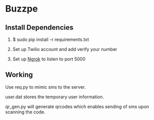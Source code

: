 # Buzzpe

## Install Dependencies

1. $ sudo pip install -r requirements.txt

2. Set up Twilio account and add verify your number

3. Set up [Ngrok](https://ngrok.com/download) to listen to port 5000

## Working

Use req.py to mimic sms to the server.

user.dat stores the temporary user information.

qr_gen.py will generate qrcodes which enables sending of sms upon scanning the code.
